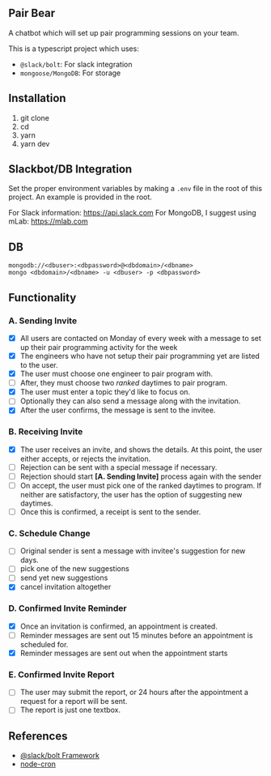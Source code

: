 ## Pair Bear

A chatbot which will set up pair programming sessions on your team.

This is a typescript project which uses:
- `@slack/bolt`: For slack integration
- `mongoose/MongoDB`: For storage

## Installation

1. git clone
2. cd
3. yarn
4. yarn dev

## Slackbot/DB Integration

Set the proper environment variables by making a `.env` file in the root of this project. 
An example is provided in the root.

For Slack information: https://api.slack.com
For MongoDB, I suggest using mLab: https://mlab.com

## DB

```
mongodb://<dbuser>:<dbpassword>@<dbdomain>/<dbname>
mongo <dbdomain>/<dbname> -u <dbuser> -p <dbpassword>
```

## Functionality

### A. Sending Invite

- [x] All users are contacted on Monday of every week with a message to set up their pair programming activity for the week
- [x] The engineers who have not setup their pair programming yet are listed to the user. 
- [x] The user must choose one engineer to pair program with.
- [ ] After, they must choose two *ranked* daytimes to pair program.
- [x] The user must enter a topic they'd like to focus on.
- [ ] Optionally they can also send a message along with the invitation.
- [x] After the user confirms, the message is sent to the invitee.

### B. Receiving Invite

- [x] The user receives an invite, and shows the details. At this point, the user either accepts, or rejects the invitation.
- [ ] Rejection can be sent with a special message if necessary.
- [ ] Rejection should start **[A. Sending Invite]** process again with the sender
- [ ] On accept, the user must pick one of the ranked daytimes to program. If neither are satisfactory, the user has the option of suggesting new daytimes.
- [ ] Once this is confirmed, a receipt is sent to the sender.

### C. Schedule Change

- [ ] Original sender is sent a message with invitee's suggestion for new days.
- [ ] pick one of the new suggestions
- [ ] send yet new suggestions
- [x] cancel invitation altogether

### D. Confirmed Invite Reminder

- [x] Once an invitation is confirmed, an appointment is created. 
- [ ] Reminder messages are sent out 15 minutes before an appointment is scheduled for.
- [x] Reminder messages are sent out when the appointment starts

### E. Confirmed Invite Report

- [ ] The user may submit the report, or 24 hours after the appointment a request for a report will be sent.
- [ ] The report is just one textbox.

## References

- [@slack/bolt Framework](https://slack.dev/bolt/tutorial/getting-started)
- [node-cron](https://www.npmjs.com/package/node-cron)
